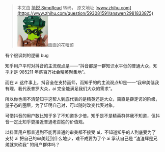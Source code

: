 > 本文由 [简悦 SimpRead](http://ksria.com/simpread/) 转码， 原文地址 [www.zhihu.com](https://www.zhihu.com/question/593081591/answer/2981833875) ![6076723d4385566f7f2e90a24a3a4c61_MD5](../assets/6076723d4385566f7f2e90a24a3a4c61_MD5.png)画画的花噎菜

有个很讽刺的逻辑 bug

知乎用户平时对抖音的主流观点是——“抖音都是一群知识水平低的普通大众，知乎才是 985211 年薪百万社会精英聚集地”。

而在 ai 这件事上，抖音全在支持画师，而知乎的的主流观点却是——“我审美低我有理，我代表普罗大众，ai 完全能满足我们大众的需求”。

所以你也闹不清楚知乎这帮人到底代表的是精英还是大众，简直是薛定谔的阶级，量子态的圈层，为了证明自己对，可以随时改变代表对象。

可惜抖音的用户数比知乎多了不知道多少倍，知乎是不是精英群体我不知道，但抖音一定比知乎更接近普通老百姓的价值观。

以抖音用户那普通到不能再普通的审美都不接受 ai，不知道知乎的人到底要为了支持 ai 把自己的审美贬到什么地步，难不成要为了个 ai 承认自己是 “渣渣辉是兄弟就来砍我” 的用户群体吗？